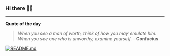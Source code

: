 ### Hi there 👋🏻


---

**Quote of the day**

> *When you see a man of worth, think of how you may emulate him. When you see one who is unworthy, examine yourself.* - **Confucius** 

[![README.md](https://github.com/marcolovazzano/marcolovazzano/actions/workflows/readme.yml/badge.svg?branch=main)](https://github.com/marcolovazzano/marcolovazzano/actions/workflows/readme.yml)

